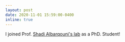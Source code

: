 ```yaml
---
layout: post
date: 2020-11-01 15:59:00-0400
inline: true
---
```


I joined Prof. [Shadi Albarqouni's lab](https://albarqouni.github.io/) as a PhD. Student!
